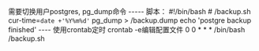 需要切换用户postgres, pg_dump命令 \----- 脚本： #!/bin/bash # /backup.sh cur-time=`date
+'%Y%m%d'` pg_dump  > /backup.dump echo 'postgre backup finished' \----
使用crontab定时 crontab -e编辑配置文件 0 0 * * * /bin/bash /backup.sh

